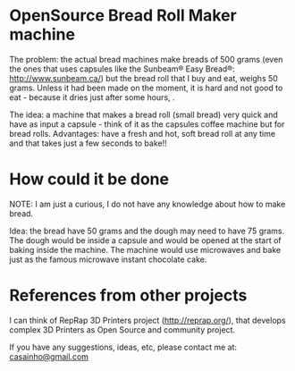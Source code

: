# OpenSource Bread Roll Maker machine

The problem: the actual bread machines make breads of 500 grams (even the ones that uses capsules like the Sunbeam® Easy Bread®: http://www.sunbeam.ca/) but the bread roll that I buy and eat, weighs 50 grams. Unless it had been made on the moment, it is hard and not good to eat - because it dries just after some hours, .

The idea: a machine that makes a bread roll (small bread) very quick and have as input a capsule - think of it as the capsules coffee machine but for bread rolls.
Advantages: have a fresh and hot, soft bread roll at any time and that takes just a few seconds to bake!!

# How could it be done

NOTE: I am just a curious, I do not have any knowledge about how to make bread.

Idea: the bread have 50 grams and the dough may need to have 75 grams. The dough would be inside a capsule and would be opened at the start of baking inside the machine. The machine would use microwaves and bake just as the famous microwave instant chocolate cake.

# References from other projects

I can think of RepRap 3D Printers project (http://reprap.org/), that develops complex 3D Printers as Open Source and community project.

If you have any suggestions, ideas, etc, please contact me at: casainho@gmail.com
